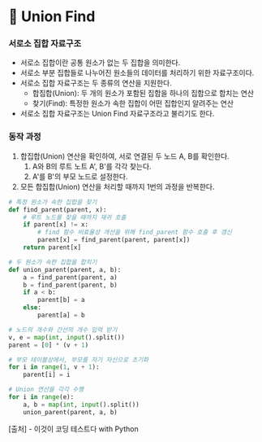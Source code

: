 # 📓 Union Find

### 서로소 집합 자료구조

- 서로소 집합이란 공통 원소가 없는 두 집합을 의미한다.
- 서로소 부분 집합들로 나누어진 원소들의 데이터를 처리하기 위한 자료구조이다.
- 서로소 집합 자료구조는 두 종류의 연산을 지원한다.
  - 합집합(Union): 두 개의 원소가 포함된 집합을 하나의 집합으로 합치는 연산
  - 찾기(Find): 특정한 원소가 속한 집합이 어떤 집합인지 알려주는 연산
- 서로소 집합 자료구조는 Union Find 자료구조라고 불리기도 한다.

### 동작 과정

1. 합집합(Union) 연산을 확인하여, 서로 연결된 두 노드 A, B를 확인한다.
   1. A와 B의 루트 노트 A', B'를 각각 찾는다.
   2. A'를 B'의 부모 노드로 설정한다.
2. 모든 합집합(Union) 연산을 처리할 때까지 1번의 과정을 반복한다.

```python
# 특정 원소가 속한 집합을 찾기
def find_parent(parent, x):
    # 루트 노드를 찾을 때까지 재귀 호출
    if parent[x] != x:
        # find 함수 비효율성 개선을 위해 find_parent 함수 호출 후 갱신
        parent[x] = find_parent(parent, parent[x])
    return parent[x]

# 두 원소가 속한 집합을 합치기
def union_parent(parent, a, b):
    a = find_parent(parent, a)
    b = find_parent(parent, b)
    if a < b:
        parent[b] = a
    else:
        parent[a] = b

# 노드의 개수와 간선의 개수 입력 받기
v, e = map(int, input().split())
parent = [0] * (v + 1)

# 부모 테이블상에서, 부모를 자기 자신으로 초기화
for i in range(1, v + 1):
    parent[i] = i

# Union 연산을 각각 수행
for i in range(e):
    a, b = map(int, input().split())
    union_parent(parent, a, b)
```

[출처] - 이것이 코딩 테스트다 with Python
